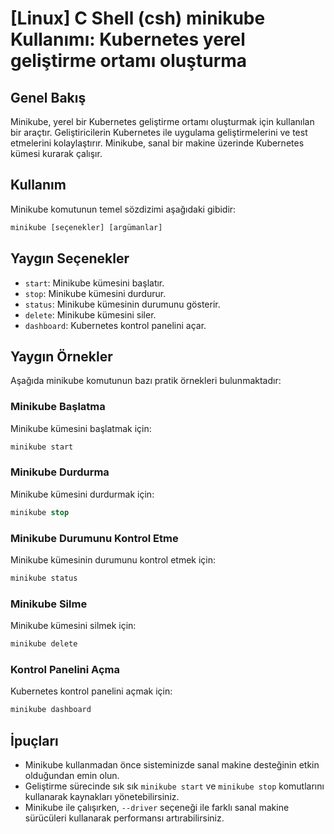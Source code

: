 # [Linux] C Shell (csh) minikube Kullanımı: Kubernetes yerel geliştirme ortamı oluşturma

## Genel Bakış
Minikube, yerel bir Kubernetes geliştirme ortamı oluşturmak için kullanılan bir araçtır. Geliştiricilerin Kubernetes ile uygulama geliştirmelerini ve test etmelerini kolaylaştırır. Minikube, sanal bir makine üzerinde Kubernetes kümesi kurarak çalışır.

## Kullanım
Minikube komutunun temel sözdizimi aşağıdaki gibidir:

```csh
minikube [seçenekler] [argümanlar]
```

## Yaygın Seçenekler
- `start`: Minikube kümesini başlatır.
- `stop`: Minikube kümesini durdurur.
- `status`: Minikube kümesinin durumunu gösterir.
- `delete`: Minikube kümesini siler.
- `dashboard`: Kubernetes kontrol panelini açar.

## Yaygın Örnekler
Aşağıda minikube komutunun bazı pratik örnekleri bulunmaktadır:

### Minikube Başlatma
Minikube kümesini başlatmak için:

```csh
minikube start
```

### Minikube Durdurma
Minikube kümesini durdurmak için:

```csh
minikube stop
```

### Minikube Durumunu Kontrol Etme
Minikube kümesinin durumunu kontrol etmek için:

```csh
minikube status
```

### Minikube Silme
Minikube kümesini silmek için:

```csh
minikube delete
```

### Kontrol Panelini Açma
Kubernetes kontrol panelini açmak için:

```csh
minikube dashboard
```

## İpuçları
- Minikube kullanmadan önce sisteminizde sanal makine desteğinin etkin olduğundan emin olun.
- Geliştirme sürecinde sık sık `minikube start` ve `minikube stop` komutlarını kullanarak kaynakları yönetebilirsiniz.
- Minikube ile çalışırken, `--driver` seçeneği ile farklı sanal makine sürücüleri kullanarak performansı artırabilirsiniz.